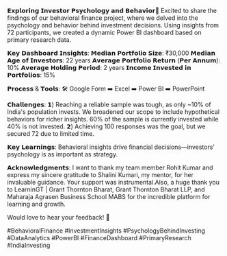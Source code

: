  𝗘𝘅𝗽𝗹𝗼𝗿𝗶𝗻𝗴 𝗜𝗻𝘃𝗲𝘀𝘁𝗼𝗿 𝗣𝘀𝘆𝗰𝗵𝗼𝗹𝗼𝗴𝘆 𝗮𝗻𝗱 𝗕𝗲𝗵𝗮𝘃𝗶𝗼𝗿🌟
Excited to share the findings of our behavioral finance project, where we delved into the psychology and behavior behind investment decisions. Using insights from 72 participants, we created a dynamic Power BI dashboard based on primary research data.

𝗞𝗲𝘆 𝗗𝗮𝘀𝗵𝗯𝗼𝗮𝗿𝗱 𝗜𝗻𝘀𝗶𝗴𝗵𝘁𝘀:
𝗠𝗲𝗱𝗶𝗮𝗻 𝗣𝗼𝗿𝘁𝗳𝗼𝗹𝗶𝗼 𝗦𝗶𝘇𝗲: ₹30,000
𝗠𝗲𝗱𝗶𝗮𝗻 𝗔𝗴𝗲 𝗼𝗳 𝗜𝗻𝘃𝗲𝘀𝘁𝗼𝗿𝘀: 22 years
𝗔𝘃𝗲𝗿𝗮𝗴𝗲 𝗣𝗼𝗿𝘁𝗳𝗼𝗹𝗶𝗼 𝗥𝗲𝘁𝘂𝗿𝗻 (𝗣𝗲𝗿 𝗔𝗻𝗻𝘂𝗺): 10%
𝗔𝘃𝗲𝗿𝗮𝗴𝗲 𝗛𝗼𝗹𝗱𝗶𝗻𝗴 𝗣𝗲𝗿𝗶𝗼𝗱: 2 years
𝗜𝗻𝗰𝗼𝗺𝗲 𝗜𝗻𝘃𝗲𝘀𝘁𝗲𝗱 𝗶𝗻 𝗣𝗼𝗿𝘁𝗳𝗼𝗹𝗶𝗼𝘀: 15%

𝗣𝗿𝗼𝗰𝗲𝘀𝘀 & 𝗧𝗼𝗼𝗹𝘀:
🛠 Google Form ➡️ Excel ➡️ Power BI ➡️ PowerPoint

𝗖𝗵𝗮𝗹𝗹𝗲𝗻𝗴𝗲𝘀:
𝟭) Reaching a reliable sample was tough, as only ~10% of India's population invests. We broadened our scope to include hypothetical behaviors for richer insights. 60% of the sample is currently invested while 40% is not invested.
𝟮) Achieving 100 responses was the goal, but we secured 72 due to limited time.

𝗞𝗲𝘆 𝗟𝗲𝗮𝗿𝗻𝗶𝗻𝗴𝘀:
Behavioral insights drive financial decisions—investors’ psychology is as important as strategy.

𝗔𝗰𝗸𝗻𝗼𝘄𝗹𝗲𝗱𝗴𝗺𝗲𝗻𝘁𝘀:
I want to thank my team member Rohit Kumar and express my sincere gratitude to Shalini Kumari, my mentor, for her invaluable guidance. Your support was instrumental.Also, a huge thank you to LearninGT | Grant Thornton Bharat, Grant Thornton Bharat LLP, and Maharaja Agrasen Business School MABS for the incredible platform for learning and growth.

Would love to hear your feedback! 💬





#BehavioralFinance #InvestmentInsights #PsychologyBehindInvesting #DataAnalytics #PowerBI #FinanceDashboard #PrimaryResearch #IndiaInvesting

